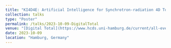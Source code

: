 ```yaml
---
title: "KI4D4E: Artificial Intelligence for Synchrotron-radiation 4D Tomography Data"
collection: talks
type: "Poster"
permalink: /talks/2023-10-09-DigitalTotal
venue: "[Digital Total](https://www.hcds.uni-hamburg.de/current/all-events/digital-total.html), University of Hamburg"
date: 2023-10-09
location: "Hamburg, Germany"
---
```


<!-- [Digital Total](https://www.hcds.uni-hamburg.de/current/all-events/digital-total.html) -->

